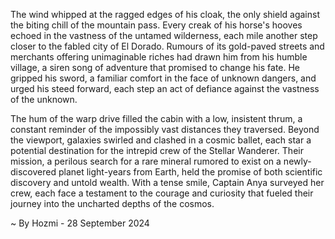 
The wind whipped at the ragged edges of his cloak, the only shield against the biting chill of the mountain pass.  Every creak of his horse's hooves echoed in the vastness of the untamed wilderness, each mile another step closer to the fabled city of El Dorado.  Rumours of its gold-paved streets and merchants offering unimaginable riches had drawn him from his humble village, a siren song of adventure that promised to change his fate.  He gripped his sword, a familiar comfort in the face of unknown dangers, and urged his steed forward, each step an act of defiance against the vastness of the unknown.

The hum of the warp drive filled the cabin with a low, insistent thrum, a constant reminder of the impossibly vast distances they traversed.  Beyond the viewport, galaxies swirled and clashed in a cosmic ballet, each star a potential destination for the intrepid crew of the Stellar Wanderer.  Their mission, a perilous search for a rare mineral rumored to exist on a newly-discovered planet light-years from Earth, held the promise of both scientific discovery and untold wealth.  With a tense smile, Captain Anya surveyed her crew, each face a testament to the courage and curiosity that fueled their journey into the uncharted depths of the cosmos. 

~ By Hozmi - 28 September 2024
